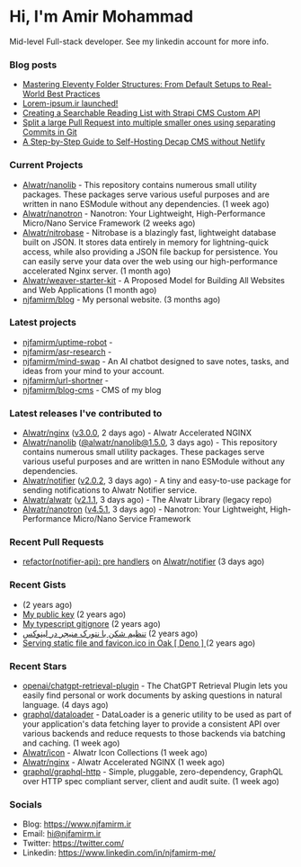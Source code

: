 # Hi, I'm Amir Mohammad

Mid-level Full-stack developer. See my linkedin account for more info.

### Blog posts

- [Mastering Eleventy Folder Structures: From Default Setups to Real-World Best Practices](https://www.njfamirm.ir/en/blog/eleventy-folder-structure-guide/)
- [Lorem-ipsum.ir launched!](https://www.njfamirm.ir/en/blog/lorem-ipsum-ir-launched/)
- [Creating a Searchable Reading List with Strapi CMS Custom API](https://www.njfamirm.ir/en/blog/strapi-custom-api/)
- [Split a large Pull Request into multiple smaller ones using separating Commits in Git](https://www.njfamirm.ir/en/blog/git-separate/)
- [A Step-by-Step Guide to Self-Hosting Decap CMS without Netlify](https://www.njfamirm.ir/en/blog/self-hosting-decap-cms/)


### Current Projects

- [Alwatr/nanolib](https://github.com/Alwatr/nanolib) - This repository contains numerous small utility packages. These packages serve various useful purposes and are written in nano ESModule without any dependencies. (1 week ago)
- [Alwatr/nanotron](https://github.com/Alwatr/nanotron) - Nanotron: Your Lightweight, High-Performance Micro/Nano Service Framework (2 weeks ago)
- [Alwatr/nitrobase](https://github.com/Alwatr/nitrobase) - Nitrobase is a blazingly fast, lightweight database built on JSON. It stores data entirely in memory for lightning-quick access, while also providing a JSON file backup for persistence. You can easily serve your data over the web using our high-performance accelerated Nginx server. (1 month ago)
- [Alwatr/weaver-starter-kit](https://github.com/Alwatr/weaver-starter-kit) - A Proposed Model for Building All Websites and Web Applications (1 month ago)
- [njfamirm/blog](https://github.com/njfamirm/blog) - My personal website. (3 months ago)

### Latest projects

- [njfamirm/uptime-robot](https://github.com/njfamirm/uptime-robot) - 
- [njfamirm/asr-research](https://github.com/njfamirm/asr-research) - 
- [njfamirm/mind-swap](https://github.com/njfamirm/mind-swap) - An AI chatbot designed to save notes, tasks, and ideas from your mind to your account.
- [njfamirm/url-shortner](https://github.com/njfamirm/url-shortner) - 
- [njfamirm/blog-cms](https://github.com/njfamirm/blog-cms) - CMS of my blog

### Latest releases I've contributed to

- [Alwatr/nginx](https://github.com/Alwatr/nginx) ([v3.0.0](https://github.com/Alwatr/nginx/releases/tag/v3.0.0), 2 days ago) - Alwatr Accelerated NGINX
- [Alwatr/nanolib](https://github.com/Alwatr/nanolib) ([@alwatr/nanolib@1.5.0](https://github.com/Alwatr/nanolib/releases/tag/%40alwatr/nanolib%401.5.0), 3 days ago) - This repository contains numerous small utility packages. These packages serve various useful purposes and are written in nano ESModule without any dependencies.
- [Alwatr/notifier](https://github.com/Alwatr/notifier) ([v2.0.2](https://github.com/Alwatr/notifier/releases/tag/v2.0.2), 3 days ago) - A tiny and easy-to-use package for sending notifications to Alwatr Notifier service.
- [Alwatr/alwatr](https://github.com/Alwatr/alwatr) ([v2.1.1](https://github.com/Alwatr/alwatr/releases/tag/v2.1.1), 3 days ago) - The Alwatr Library (legacy repo)
- [Alwatr/nanotron](https://github.com/Alwatr/nanotron) ([v4.5.1](https://github.com/Alwatr/nanotron/releases/tag/v4.5.1), 3 days ago) - Nanotron: Your Lightweight, High-Performance Micro/Nano Service Framework

### Recent Pull Requests

- [refactor(notifier-api): pre handlers](https://github.com/Alwatr/notifier/pull/254) on [Alwatr/notifier](https://github.com/Alwatr/notifier) (3 days ago)

### Recent Gists

- [](https://gist.github.com/022d07ecd84e69ad31ef0bcd32d86b59) (2 years ago)
- [My public key](https://gist.github.com/879f720c9ca74a0934ce571b7285ed34) (2 years ago)
- [My typescript gitignore](https://gist.github.com/6a40b1912daab3f91a02a7b53f3f76c3) (2 years ago)
- [تنظیم شکن با نتورک منیجر در لینوکس](https://gist.github.com/cc40c344e89bdcdf77085cbf1fc05162) (2 years ago)
- [Serving static file and favicon.ico in Oak [ Deno ] ](https://gist.github.com/9bcaca2b6a672e729c099193b4aafe9f) (2 years ago)

### Recent Stars

- [openai/chatgpt-retrieval-plugin](https://github.com/openai/chatgpt-retrieval-plugin) - The ChatGPT Retrieval Plugin lets you easily find personal or work documents by asking questions in natural language. (4 days ago)
- [graphql/dataloader](https://github.com/graphql/dataloader) - DataLoader is a generic utility to be used as part of your application&#39;s data fetching layer to provide a consistent API over various backends and reduce requests to those backends via batching and caching. (1 week ago)
- [Alwatr/icon](https://github.com/Alwatr/icon) - Alwatr Icon Collections (1 week ago)
- [Alwatr/nginx](https://github.com/Alwatr/nginx) - Alwatr Accelerated NGINX (1 week ago)
- [graphql/graphql-http](https://github.com/graphql/graphql-http) - Simple, pluggable, zero-dependency, GraphQL over HTTP spec compliant server, client and audit suite. (1 week ago)

### Socials

- Blog: https://www.njfamirm.ir
- Email: hi@njfamirm.ir
- Twitter: https://twitter.com/
- Linkedin: https://www.linkedin.com/in/njfamirm-me/
